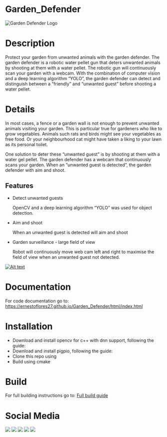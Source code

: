 # Garden_Defender

![Garden Defender Logo](https://user-images.githubusercontent.com/56697327/229611357-d4004de5-1c50-4bf8-9a71-7ab838b35830.png)

# Description

Protect your garden from unwanted animals with the garden defender. The garden defender is a robotic water pellet gun that deters unwanted animals by shooting at them with a water pellet. The robotic gun will continuously scan your garden with a webcam. With the combination of computer vision and a deep learning algorithm “YOLO”, the garden defender can detect and distinguish between a “friendly” and “unwanted guest” before shooting a water pellet. 

# Details

In most cases, a fence or a garden wall is not enough to prevent unwanted animals visiting your garden. This is particular true for gardeners who like to grow vegetables. Animals such rats and birds might see your vegetables as free food. Or your neighbourhood cat might have taken a liking to your lawn as its personal toilet. 

One solution to deter these “unwanted guest” is by shooting at them with a water gel pellet. The garden defender has a webcam that continuously scans your garden. When an “unwanted guest is detected”, the garden defender with aim and shoot. 

## Features

- Detect unwanted guests
    
    OpenCV and a deep learning algorithm “YOLO” was used for object detection. 
    
- Aim and shoot
    
    When an unwanted guest is detected will aim and shoot
    
- Garden surveillance - large field of view
    
    Robot will continuously move web cam left and right to maximise the field of view when an unwanted guest not detected.
    
[![Alt text](https://img.youtube.com/vi/YOUTUBE_VIDEO_ID/0.jpg)](https://www.youtube.com/watch?v=-97-if4tLNQ)
    

# Documentation
For code documentation go to: 
https://ernestoflores27.github.io/Garden_Defender/html/index.html

# Installation
- Download and install opencv for c++ with dnn support, following the guide:
- Download and install pigpio, following the guide:
- Clone this repo using
- Build using cmake

# Build
For full building instructions go to:
[Full build guide](https://maeldorne.notion.site/Garden-Defender-f2392ed58dae446e874e89c7e9c0607c)


# Social Media
[<img src="https://camo.githubusercontent.com/451c9e00b3f8c9b6c15d4708d9c6293766e9766345a206114a135e4a597847b6/68747470733a2f2f7265732e636c6f7564696e6172792e636f6d2f6478737479337374362f696d6167652f75706c6f61642f76313634393339353835392f626c696e642d6e61762d73797374656d2f69636f6e73382d696e7374616772616d2d34385f6b356b7577692e706e67">](https://www.instagram.com/gardendefender_info/)
[<img src="https://camo.githubusercontent.com/e1aebb8e5b3c1fcaf7c9372d909c10dc1fe81b63f88c786ae15e78b65bd961dd/68747470733a2f2f7265732e636c6f7564696e6172792e636f6d2f6478737479337374362f696d6167652f75706c6f61642f76313634393339353835392f626c696e642d6e61762d73797374656d2f69636f6e73382d796f75747562652d34385f6b70616c6c392e706e67">](https://www.youtube.com/@gardendefender)
[<img src="https://camo.githubusercontent.com/25a57ba7684d613af975d1270cc992490103b9472e8ffaa85a28b10925d9ba7e/68747470733a2f2f7265732e636c6f7564696e6172792e636f6d2f6478737479337374362f696d6167652f75706c6f61642f76313634393339353835392f626c696e642d6e61762d73797374656d2f69636f6e73382d747769747465722d34385f70743469637a2e706e67">](https://twitter.com/garden_defender)
[<img src="https://user-images.githubusercontent.com/71940725/229294685-eee9c9a3-4d63-4785-b5a5-9edc586ef4b6.png">](https://www.tiktok.com/@gardendefenderinfo)
[<img src="https://user-images.githubusercontent.com/56697327/229308058-92dbd6a5-40c9-4143-af38-86583202f425.png">](https://www.facebook.com/profile.php?id=100089644931372)
